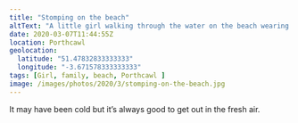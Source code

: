 ```yaml
---
title: "Stomping on the beach"
altText: "A little girl walking through the water on the beach wearing an all in one"
date: 2020-03-07T11:44:55Z
location: Porthcawl
geolocation: 
  latitude: "51.47832833333333"
  longitude: "-3.671578333333333"
tags: [Girl, family, beach, Porthcawl ]
image: /images/photos/2020/3/stomping-on-the-beach.jpg
---
```

It may have been cold but it’s always good to get out in the fresh air. 